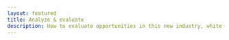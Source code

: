 ```yaml
---
layout: featured
title: Analyze & evaluate
description: How to evaluate opportunities in this new industry, white papers, research, analyze, technical, and legal viability
---
```

